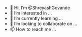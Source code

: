 - 👋 Hi, I’m @ShreyashGovande
- 👀 I’m interested in ...
- 🌱 I’m currently learning ...
- 💞️ I’m looking to collaborate on ...
- 📫 How to reach me ...

<!---
ShreyashGovande/ShreyashGovande is a ✨ special ✨ repository because its `README.md` (this file) appears on your GitHub profile.
You can click the Preview link to take a look at your changes.
--->
